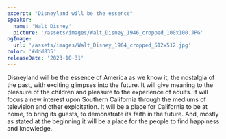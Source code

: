 ```yaml
---
excerpt: "Disneyland will be the essence"
speaker:
  name: 'Walt Disney'
  picture: '/assets/images/Walt_Disney_1946_cropped_100x100.JPG'
ogImage:
  url: '/assets/images/Walt_Disney_1964_cropped_512x512.jpg'
color: '#ddd835'
releaseDate: '2023-10-31'
---
```

Disneyland will be the essence of America as we know it, the nostalgia of the past, with exciting glimpses into the future. It will give meaning to the pleasure of the children and pleasure to the experience of adults. It will focus a new interest upon Southern California through the mediums of television and other exploitation. It will be a place for California to be at home, to bring its guests, to demonstrate its faith in the future. And, mostly as stated at the beginning it will be a place for the people to find happiness and knowledge.
